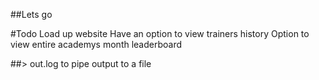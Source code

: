 ##Lets go

#Todo
Load up website
	Have an option to view trainers history
	Option to view entire academys month leaderboard


##> out.log to pipe output to a file